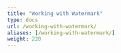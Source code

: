 ```yaml
---
title: "Working with Watermark"
type: docs
url: /working-with-watermark/
aliases: [/working-with-watermark/]
weight: 220
---
```


